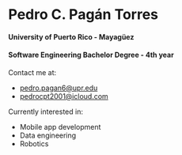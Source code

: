# Pedro C. Pagán Torres
#### University of Puerto Rico - Mayagüez
#### Software Engineering Bachelor Degree - 4th year

Contact me at:
- pedro.pagan6@upr.edu
- pedrocpt2001@icloud.com

Currently interested in:
- Mobile app development
- Data engineering
- Robotics

